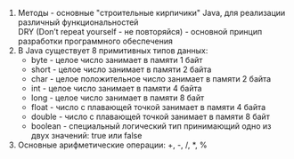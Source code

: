 1. Методы - основные "строительные кирпичики" Java, для реализации различный функциональностей <br/>
	DRY (Don’t repeat yourself - не повторяйся) - основной принцип разработки программного обеспечения <br/>
2. В Java существует 8 примитивных типов данных: <br/>
	+ byte - целое число занимает в памяти 1 байт <br/>
 	+ short - целое число занимает в памяти 2 байта <br/>
	+ char - целое положительное число занимает в памяти 2 байта <br/>
	+ int - целое число занимает в памяти 4 байта <br/>
	+ long - целое число занимает в памяти 8 байт <br/>
	+ float - число с плавающей точкой занимает в памяти 4 байта <br/>
	+ double - число с плавающей точкой занимает в памяти 8 байт
	+ boolean - специальный логический тип принимающий одно из двух значений: true или false <br/>
3. Основные арифметические операции: +, -, /, *, % <br/>